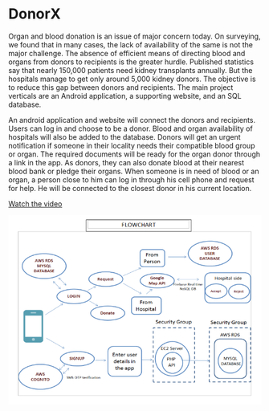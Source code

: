 # DonorX

Organ and blood donation is an issue of major concern today. On surveying, we found that in many cases, the lack of availability of the same is not the major challenge. The absence of efficient means of directing blood and organs from donors to recipients is the greater hurdle. Published statistics say that nearly 150,000 patients need kidney transplants annually. But the hospitals manage to get only around 5,000 kidney donors.  The objective is to reduce this gap between donors and recipients. The main project verticals are an Android application, a supporting website, and an SQL database. 

An android application and website will connect the donors and recipients. Users can log in and choose to be a donor. Blood and organ availability of hospitals will also be added to the database. Donors will get an urgent notification if someone in their locality needs their compatible blood group or organ. The required documents will be ready for the organ donor through a link in the app. As donors, they can also donate blood at their nearest blood bank or pledge their organs. When someone is in need of blood or an organ, a person close to him can log in through his cell phone and request for help. He will be connected to the closest donor in his current location. 

[Watch the video](https://www.youtube.com/watch?v=1AKfClmABxE)

![alt text](diagram.png)

